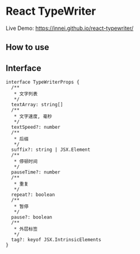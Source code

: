 # React TypeWriter

Live Demo: <https://innei.github.io/react-typewriter/>

## How to use



## Interface

```tsx
interface TypeWriterProps {
  /**
   * 文字列表
   */
  textArray: string[]
  /**
   * 文字速度, 毫秒
   */
  textSpeed?: number
  /**
   * 后缀
   */
  suffix?: string | JSX.Element
  /**
   * 停顿时间
   */
  pauseTime?: number
  /**
   * 重复
   */
  repeat?: boolean
  /**
   * 暂停
   */
  pause?: boolean
  /**
   * 外层标签
   */
  tag?: keyof JSX.IntrinsicElements
}
```